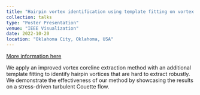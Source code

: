 ```yaml
---
title: "Hairpin vortex identification using template fitting on vortex corelines"
collection: talks
type: "Poster Presentation"
venue: "IEEE Visualization"
date: 2022-10-20
location: "Oklahoma City, Oklahoma, USA"
---
```


[More information here](https://virtual.ieeevis.org/year/2022/poster_v-vis-posters-1059.html)

We apply an improved vortex coreline extraction method with an additional template fitting to identify hairpin vortices that are hard to extract robustly. We demonstrate the effectiveness of our method by showcasing the results on a stress-driven turbulent Couette flow.
